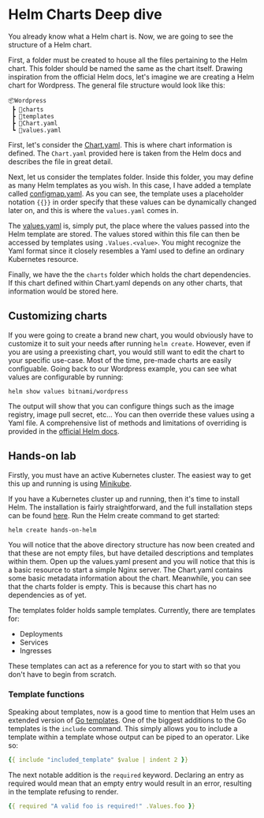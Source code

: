 # Helm Charts Deep dive

You already know what a Helm chart is. Now, we are going to see the structure of a Helm chart.

First, a folder must be created to house all the files pertaining to the Helm chart. This folder should be named the same as the chart itself. Drawing inspiration from the official Helm docs, let's imagine we are creating a Helm chart for Wordpress. The general file structure would look like this: 

```
📦Wordpress
 ┣ 📂charts
 ┣ 📂templates
 ┣ 📜Chart.yaml
 ┗ 📜values.yaml
```

First, let's consider the [Chart.yaml](./Wordpress/Chart.yaml). This is where chart information is defined. The ```Chart.yaml``` provided here is taken from the Helm docs and describes the file in great detail. 

Next, let us consider the templates folder. Inside this folder, you may define as many Helm templates as you wish. In this case, I have added a template called [configmap.yaml](./Wordpress/templates/configmap.yaml). As you can see, the template uses a placeholder notation ```{{}}``` in order specify that these values can be dynamically changed later on, and this is where the ```values.yaml``` comes in.

The [values.yaml](./Wordpress/values.yaml) is, simply put, the place where the values passed into the Helm template are stored. The values stored within this file can then be accessed by templates using ```.Values.<value>```. You might recognize the Yaml format since it closely resembles a Yaml used to define an ordinary Kubernetes resource.

Finally, we have the the ```charts``` folder which holds the chart dependencies. If this chart defined within Chart.yaml depends on any other charts, that information would be stored here.

## Customizing charts

If you were going to create a brand new chart, you would obviously have to customize it to suit your needs after running ```helm create```. However, even if you are using a preexisting chart, you would still want to edit the chart to your specific use-case. Most of the time, pre-made charts are easily configuable. Going back to our Wordpress example, you can see what values are configurable by running:

```
helm show values bitnami/wordpress
```

The output will show that you can configure things such as the image registry, image pull secret, etc... You can then override these values using a Yaml file. A comprehensive list of methods and limitations of overriding is provided in the [official Helm docs](https://helm.sh/docs/intro/using_helm/#the-format-and-limitations-of---set).

## Hands-on lab

Firstly, you must have an active Kubernetes cluster. The easiest way to get this up and running is using [Minikube](https://minikube.sigs.k8s.io/docs/start/).

If you have a Kubernetes cluster up and running, then it's time to install Helm. The installation is fairly straightforward, and the full installation steps can be found [here](https://helm.sh/docs/intro/install/). Run the Helm create command to get started:

```
helm create hands-on-helm
```

You will notice that the above directory structure has now been created and that these are not empty files, but have detailed descriptions and templates within them. Open up the values.yaml present and you will notice that this is a basic resource to start a simple Nginx server.
The Chart.yaml contains some basic metadata information about the chart. Meanwhile, you can see that the charts folder is empty. This is because this chart has no dependencies as of yet.

The templates folder holds sample templates. Currently, there are templates for:

- Deployments
- Services
- Ingresses

These templates can act as a reference for you to start with so that you don't have to begin from scratch.

### Template functions

Speaking about templates, now is a good time to mention that Helm uses an extended version of [Go templates](https://godoc.org/text/template). One of the biggest additions to the Go templates is the ```include``` command. This simply allows you to include a template within a template whose output can be piped to an operator. Like so:

```yaml
{{ include "included_template" $value | indent 2 }}
```

The next notable addition is the ```required``` keyword. Declaring an entry as required would mean that an empty entry would result in an error, resulting in the template refusing to render.

```yaml
{{ required "A valid foo is required!" .Values.foo }}
```
